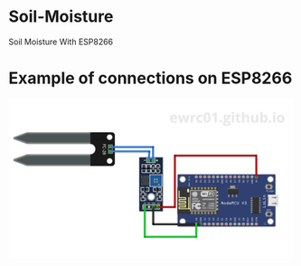 # Soil-Moisture
Soil Moisture With ESP8266 
# Example of connections on ESP8266
![](https://github.com/EWRC01/Soil-Moisture/blob/main/ewrc01.github.io.png)
